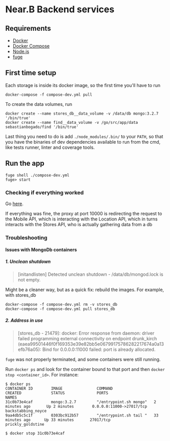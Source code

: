 # Near.B Backend services
 
## Requirements

- [Docker](https://www.docker.com/products/overview#/install_the_platform)
- [Docker Compose](https://docs.docker.com/compose/install/)
- [Node.js](https://nodejs.org/en/download/)
- [fuge](http://fuge.io/)


## First time setup

Each storage is inside its docker image, so the first time you'll have to run

`docker-compose -f compose-dev.yml pull`

To create the data volumes, run

```
docker create --name stores_db__data_volume -v /data/db mongo:3.2.7 '/bin/true'
docker create --name find__data_volume -v /go/src/app/data sebastianbogado/find '/bin/true'
```

Last thing you need to do is add `./node_modules/.bin/` to your `PATH`, 
so that you have the binaries of dev dependencies available to run from the cmd, 
like tests runner, linter and coverage tools.

## Run the app
```
fuge shell ./compose-dev.yml
fuge> start
```


### Checking if everything worked

Go [here](http://localhost:10000/api/location/list). 

If everything was fine, the proxy at port 10000 is redirecting the 
request to the Mobile API, which is interacting with the Location API,
which in turns interacts with the Stores API, who is actually gathering
data from a db


### Troubleshooting

#### Issues with MongoDb containers

##### 1. Unclean shutdown

> [initandlisten] Detected unclean shutdown - /data/db/mongod.lock is not empty.

Might be a cleaner way, but as a quick fix: rebuild the images. For example, with stores_db

```
docker-compose -f compose-dev.yml rm -v stores_db
docker-compose -f compose-dev.yml pull stores_db
```


##### 2. Address in use

> [stores_db - 21479]: docker: Error response from daemon: driver failed programming external connectivity on endpoint drunk_kirch (eaea99501446f0f169353e39e82bb5e06799175786282217674a0a13efb76a05): Bind for 0.0.0.0:11000 failed: port is already allocated.

`fuge` was not properly terminated, and some containers were still running.

Run `docker ps` and look for the container bound to that port and then 
`docker stop <container_id>`. For instance: 

```
$ docker ps
CONTAINER ID        IMAGE               COMMAND                  CREATED             STATUS              PORTS                      NAMES
31c0b73e4caf        mongo:3.2.7         "/entrypoint.sh mongo"   2 minutes ago       Up 2 minutes        0.0.0.0:11000->27017/tcp   backstabbing_noyce
9aa4db5c5c1f        0303bc912b57        "/entrypoint.sh tail "   33 minutes ago      Up 33 minutes       27017/tcp                  prickly_goldstine

$ docker stop 31c0b73e4caf
```

